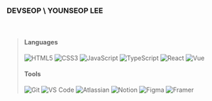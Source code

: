 ### DEVSEOP \ YOUNSEOP LEE
<br>

> #### Languages ####
> ![HTML5](https://img.shields.io/badge/HTML5-E34F26.svg?&style=for-the-badge&logo=HTML5&logoColor=white)
> ![CSS3](https://img.shields.io/badge/CSS3-1572B6.svg?&style=for-the-badge&logo=CSS3&logoColor=white)
> ![JavaScript](https://img.shields.io/badge/JavaScript-F7DF1E.svg?&style=for-the-badge&logo=JavaScript&logoColor=black)
> ![TypeScript](https://img.shields.io/badge/typescript-3178C6.svg?&style=for-the-badge&logo=typescript&logoColor=white)
> ![React](https://img.shields.io/badge/React-61DAFB.svg?&style=for-the-badge&logo=React&logoColor=black)
> ![Vue](https://img.shields.io/badge/vue-4FC08D.svg?style=for-the-badge&logo=vuedotjs&logoColor=white)
> 
> 
> #### Tools ####
> ![Git](https://img.shields.io/badge/Git-F05032.svg?&style=for-the-badge&logo=Git&logoColor=white)
> ![VS Code](https://img.shields.io/badge/VS%20Code-007ACC.svg?&style=for-the-badge&logo=Visual%20Studio%20Code&logoColor=white)
> ![Atlassian](https://img.shields.io/badge/atlassian-0052CC.svg?&style=for-the-badge&logo=atlassian&logoColor=white)
> ![Notion](https://img.shields.io/badge/Notion-000000.svg?&style=for-the-badge&logo=Notion&logoColor=white)
> ![Figma](https://img.shields.io/badge/Figma-F24E1E.svg?&style=for-the-badge&logo=Figma&logoColor=white)
> ![Framer](https://img.shields.io/badge/Framer-0055FF.svg?&style=for-the-badge&logo=Framer&logoColor=white)
